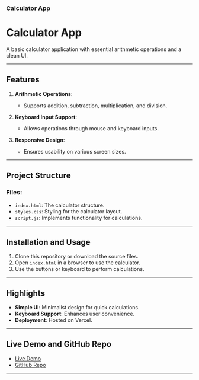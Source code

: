 ### Calculator App

# Calculator App

A basic calculator application with essential arithmetic operations and a clean UI.

---

## Features

1. **Arithmetic Operations**:
   - Supports addition, subtraction, multiplication, and division.

2. **Keyboard Input Support**:
   - Allows operations through mouse and keyboard inputs.

3. **Responsive Design**:
   - Ensures usability on various screen sizes.

---

## Project Structure

### Files:
- `index.html`: The calculator structure.
- `styles.css`: Styling for the calculator layout.
- `script.js`: Implements functionality for calculations.

---

## Installation and Usage

1. Clone this repository or download the source files.
2. Open `index.html` in a browser to use the calculator.
3. Use the buttons or keyboard to perform calculations.

---

## Highlights

- **Simple UI**: Minimalist design for quick calculations.
- **Keyboard Support**: Enhances user convenience.
- **Deployment**: Hosted on Vercel.

---

## Live Demo and GitHub Repo

- [Live Demo](https://calculator-app-kohl-beta.vercel.app/)
- [GitHub Repo](https://github.com/urzarai/calculator-app)

---
